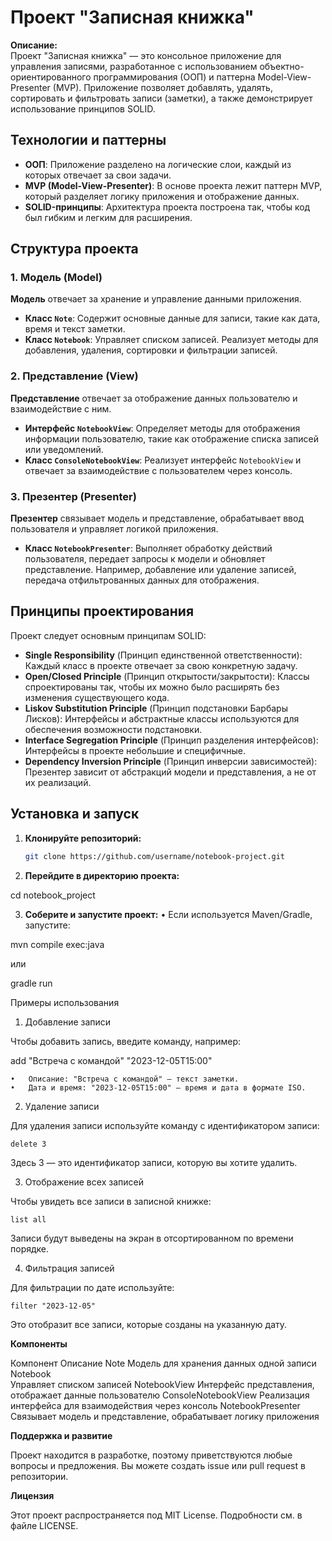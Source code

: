 # Проект "Записная книжка"

**Описание:**  
Проект "Записная книжка" — это консольное приложение для управления записями, разработанное с использованием объектно-ориентированного программирования (ООП) и паттерна Model-View-Presenter (MVP). Приложение позволяет добавлять, удалять, сортировать и фильтровать записи (заметки), а также демонстрирует использование принципов SOLID.

## Технологии и паттерны
- **ООП**: Приложение разделено на логические слои, каждый из которых отвечает за свои задачи.
- **MVP (Model-View-Presenter)**: В основе проекта лежит паттерн MVP, который разделяет логику приложения и отображение данных.
- **SOLID-принципы**: Архитектура проекта построена так, чтобы код был гибким и легким для расширения.

## Структура проекта

### 1. Модель (Model)
**Модель** отвечает за хранение и управление данными приложения.

- **Класс `Note`**: Содержит основные данные для записи, такие как дата, время и текст заметки.  
- **Класс `Notebook`**: Управляет списком записей. Реализует методы для добавления, удаления, сортировки и фильтрации записей.  

### 2. Представление (View)
**Представление** отвечает за отображение данных пользователю и взаимодействие с ним.

- **Интерфейс `NotebookView`**: Определяет методы для отображения информации пользователю, такие как отображение списка записей или уведомлений.
- **Класс `ConsoleNotebookView`**: Реализует интерфейс `NotebookView` и отвечает за взаимодействие с пользователем через консоль.

### 3. Презентер (Presenter)
**Презентер** связывает модель и представление, обрабатывает ввод пользователя и управляет логикой приложения.

- **Класс `NotebookPresenter`**: Выполняет обработку действий пользователя, передает запросы к модели и обновляет представление. Например, добавление или удаление записей, передача отфильтрованных данных для отображения.

## Принципы проектирования

Проект следует основным принципам SOLID:

- **Single Responsibility** (Принцип единственной ответственности): Каждый класс в проекте отвечает за свою конкретную задачу.
- **Open/Closed Principle** (Принцип открытости/закрытости): Классы спроектированы так, чтобы их можно было расширять без изменения существующего кода.
- **Liskov Substitution Principle** (Принцип подстановки Барбары Лисков): Интерфейсы и абстрактные классы используются для обеспечения возможности подстановки.
- **Interface Segregation Principle** (Принцип разделения интерфейсов): Интерфейсы в проекте небольшие и специфичные.
- **Dependency Inversion Principle** (Принцип инверсии зависимостей): Презентер зависит от абстракций модели и представления, а не от их реализаций.

## Установка и запуск

1. **Клонируйте репозиторий:**
   ```bash
   git clone https://github.com/username/notebook-project.git


2.	**Перейдите в директорию проекта:**

cd notebook_project


3.	**Соберите и запустите проект:**
	•	Если используется Maven/Gradle, запустите:

mvn compile exec:java

или

gradle run

Примеры использования

1. Добавление записи

Чтобы добавить запись, введите команду, например:

add "Встреча с командой" "2023-12-05T15:00"

	•	Описание: "Встреча с командой" — текст заметки.
	•	Дата и время: "2023-12-05T15:00" — время и дата в формате ISO.

2. Удаление записи

Для удаления записи используйте команду с идентификатором записи:

    delete 3

Здесь 3 — это идентификатор записи, которую вы хотите удалить.

3. Отображение всех записей

Чтобы увидеть все записи в записной книжке:

    list all

Записи будут выведены на экран в отсортированном по времени порядке.

4. Фильтрация записей

Для фильтрации по дате используйте:

    filter "2023-12-05"

Это отобразит все записи, которые созданы на указанную дату.

**Компоненты**

Компонент	Описание
Note	Модель для хранения данных одной записи
Notebook	
Управляет списком записей
NotebookView	Интерфейс представления, отображает данные пользователю
ConsoleNotebookView	Реализация интерфейса для взаимодействия через консоль
NotebookPresenter	Связывает модель и представление, обрабатывает логику приложения

**Поддержка и развитие**

Проект находится в разработке, поэтому приветствуются любые вопросы и предложения. Вы можете создать issue или pull request в репозитории.

**Лицензия**

Этот проект распространяется под MIT License. Подробности см. в файле LICENSE.
